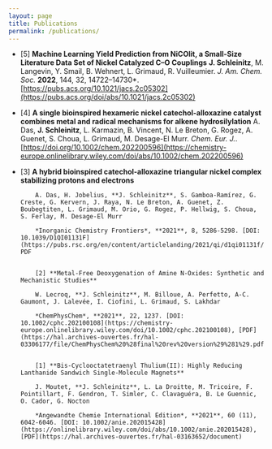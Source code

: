 ```yaml
---
layout: page
title: Publications
permalink: /publications/
---
```


* [5] **Machine Learning Yield Prediction from NiCOlit, a Small-Size Literature Data Set of Nickel Catalyzed C–O Couplings**
**J. Schleinitz**, M. Langevin, Y. Smail, B. Wehnert,  L. Grimaud, R. Vuilleumier.
*J. Am. Chem. Soc.* **2022**, 144, 32, 14722–14730*. [https://pubs.acs.org/10.1021/jacs.2c05302](https://pubs.acs.org/doi/abs/10.1021/jacs.2c05302)


* [4] **A single bioinspired hexameric nickel catechol-alloxazine catalyst combines metal and radical mechanisms for alkene hydrosilylation**
A. Das, **J. Schleinitz**, L. Karmazin, B. Vincent, N. Le Breton, G. Rogez, A. Guenet, S. Choua, L. Grimaud, M. Desage-El Murr.
*Chem. Eur. J.*. [https://doi.org/10.1002/chem.202200596](https://chemistry-europe.onlinelibrary.wiley.com/doi/abs/10.1002/chem.202200596)

* [3] **A hybrid bioinspired catechol-alloxazine triangular nickel complex stabilizing protons and electrons**

          A. Das, H. Jobelius, **J. Schleinitz**, S. Gamboa-Ramírez, G. Creste, G. Kervern, J. Raya, N. Le Breton, A. Guenet, Z. Boubegtiten, L. Grimaud, M. Orio, G. Rogez, P. Hellwig, S. Choua, S. Ferlay, M. Desage-El Murr

          *Inorganic Chemistry Frontiers*, **2021**, 8, 5286-5298. [DOI: 10.1039/D1QI01131F](https://pubs.rsc.org/en/content/articlelanding/2021/qi/d1qi01131f/unauth), PDF


          [2] **Metal-Free Deoxygenation of Amine N-Oxides: Synthetic and Mechanistic Studies**

          W. Lecroq, **J. Schleinitz**, M. Billoue, A. Perfetto, A-C. Gaumont, J. Lalevée, I. Ciofini, L. Grimaud, S. Lakhdar

          *ChemPhysChem*, **2021**, 22, 1237. [DOI: 10.1002/cphc.202100108](https://chemistry-europe.onlinelibrary.wiley.com/doi/10.1002/cphc.202100108), [PDF](https://hal.archives-ouvertes.fr/hal-03306177/file/ChemPhysChem%20%28final%20rev%20version%29%281%29.pdf)


          [1] **Bis-Cyclooctatetraenyl Thulium(II): Highly Reducing Lanthanide Sandwich Single-Molecule Magnets**

          J. Moutet, **J. Schleinitz**, L. La Droitte, M. Tricoire, F. Pointillart, F. Gendron, T. Simler, C. Clavaguéra, B. Le Guennic, O. Cador, G. Nocton

          *Angewandte Chemie International Edition*, **2021**, 60 (11), 6042-6046. [DOI: 10.1002/anie.202015428](https://onlinelibrary.wiley.com/doi/abs/10.1002/anie.202015428), [PDF](https://hal.archives-ouvertes.fr/hal-03163652/document)

